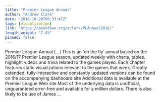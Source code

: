 ```yaml
---
title: "Premier League Annual"
author: "Andrew Clark"
date: "2016-10-29T00:33:47Z"
tags: [Visualization]
link: "https://bookdown.org/aclark/PLAnnual2016/"
length_weight: "7.4%"
pinned: false
---
```


Premier League Annual [...] This is an ‘on the fly’ annual based on the 2016/17 Premier League season, updated weekly with charts, tables, highlight videos and trivia related to the games played. Each chapter features static visualizations relevant to the games that week. Greatly extended, fully-interactive and constantly updated versions can be found on the accompanying dashboard site Additional data is available at the Premier League Web site Most of the underlying data is unofficial, unguaranteed error-free and available for a million dollars. There is also likely to be use of James ...
